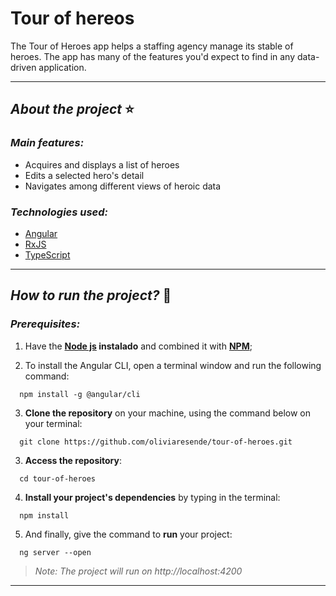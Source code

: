 # Tour of hereos

The Tour of Heroes app helps a staffing agency manage its stable of heroes. The app has many of the features you'd expect to find in any data-driven application.

****
## *About the project* ⭐️
### *Main features:*

- Acquires and displays a list of heroes
- Edits a selected hero's detail
- Navigates among different views of heroic data

### *Technologies used:*

- [Angular](https://angular.io/guide/setup-local)
- [RxJS](https://angular.io/guide/rx-library)
- [TypeScript](https://www.typescriptlang.org/)

****
## *How to run the project?* 🚀
###  *Prerequisites:*
1. Have the **[Node js](https://nodejs.org/en/) instalado** and combined it with **[NPM](https://docs.npmjs.com/getting-started)**;

2. To install the Angular CLI, open a terminal window and run the following command:

```
  npm install -g @angular/cli
```

3. **Clone the repository** on your machine, using the command below on your terminal:

```
  git clone https://github.com/oliviaresende/tour-of-heroes.git
```

3. **Access the repository**:

```
  cd tour-of-heroes
```

4. **Install your project's dependencies** by typing in the terminal:

```
  npm install
```

5. And finally, give the command to **run** your project:

```
  ng server --open
```

 > *Note: The project will run on http://localhost:4200*

 ****
